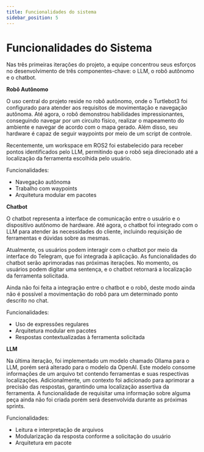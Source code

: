 ```yaml
---
title: Funcionalidades do sistema
sidebar_position: 5
---
```


# Funcionalidades do Sistema

Nas três primeiras iterações do projeto, a equipe concentrou seus esforços no desenvolvimento de três componentes-chave: o LLM, o robô autônomo e o chatbot.


**Robô Autônomo**

O uso central do projeto reside no robô autônomo, onde o Turtlebot3 foi configurado para atender aos requisitos de movimentação e navegação autônoma. Até agora, o robô demonstrou habilidades impressionantes, conseguindo navegar por um circuito físico, realizar o mapeamento do ambiente e navegar de acordo com o mapa gerado. Além disso, seu hardware é capaz de seguir waypoints por meio de um script de controle.

Recentemente, um workspace em ROS2 foi estabelecido para receber pontos identificados pelo LLM, permitindo que o robô seja direcionado até a localização da ferramenta escolhida pelo usuário.

Funcionalidades:
- Navegação autônoma
- Trabalho com waypoints
- Arquitetura modular em pacotes

**Chatbot**

O chatbot representa a interface de comunicação entre o usuário e o dispositivo autônomo de hardware. Até agora, o chatbot foi integrado com o LLM para atender às necessidades do cliente, incluindo requisição de ferramentas e dúvidas sobre as mesmas.

Atualmente, os usuários podem interagir com o chatbot por meio da interface do Telegram, que foi integrada à aplicação. As funcionalidades do chatbot serão aprimoradas nas próximas iterações. No momento, os usuários podem digitar uma sentença, e o chatbot retornará a localização da ferramenta solicitada.

Ainda não foi feita a integração entre o chatbot e o robô, deste modo ainda não é possível a movimentação do robô para um determinado ponto descrito no chat.

Funcionalidades:
- Uso de expressões regulares
- Arquitetura modular em pacotes
- Respostas contextualizadas à ferramenta solicitada

**LLM**

Na última iteração, foi implementado um modelo chamado Ollama para o LLM, porém será alterado para o modelo da OpenAI. Este modelo consome informações de um arquivo txt contendo ferramentas e suas respectivas localizações. Adicionalmente, um contexto foi adicionado para aprimorar a precisão das respostas, garantindo uma localização assertiva da ferramenta. A funcionalidade de requisitar uma informação sobre alguma peça ainda não foi criada porém será desenvolvida durante as próximas sprints.



Funcionalidades:
- Leitura e interpretação de arquivos
- Modularização da resposta conforme a solicitação do usuário
- Arquitetura em pacote